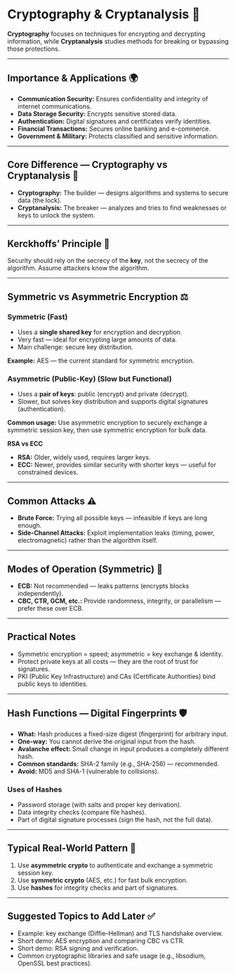 # Cryptography & Cryptanalysis 🔐

**Cryptography** focuses on techniques for encrypting and decrypting information, while **Cryptanalysis** studies methods for breaking or bypassing those protections.

---

## Importance & Applications 🌍
- **Communication Security:** Ensures confidentiality and integrity of internet communications.  
- **Data Storage Security:** Encrypts sensitive stored data.  
- **Authentication:** Digital signatures and certificates verify identities.  
- **Financial Transactions:** Secures online banking and e-commerce.  
- **Government & Military:** Protects classified and sensitive information.

---

## Core Difference — Cryptography vs Cryptanalysis 🔁
- **Cryptography:** The builder — designs algorithms and systems to secure data (the lock).  
- **Cryptanalysis:** The breaker — analyzes and tries to find weaknesses or keys to unlock the system.

---

## Kerckhoffs’ Principle 🔑
Security should rely on the secrecy of the **key**, not the secrecy of the algorithm. Assume attackers know the algorithm.

---

## Symmetric vs Asymmetric Encryption ⚖️

### Symmetric (Fast)
- Uses a **single shared key** for encryption and decryption.  
- Very fast — ideal for encrypting large amounts of data.  
- Main challenge: secure key distribution.

**Example:** AES — the current standard for symmetric encryption.

### Asymmetric (Public-Key) (Slow but Functional)
- Uses a **pair of keys**: public (encrypt) and private (decrypt).  
- Slower, but solves key distribution and supports digital signatures (authentication).

**Common usage:** Use asymmetric encryption to securely exchange a symmetric session key, then use symmetric encryption for bulk data.

**RSA vs ECC**
- **RSA:** Older, widely used, requires larger keys.  
- **ECC:** Newer, provides similar security with shorter keys — useful for constrained devices.

---

## Common Attacks ⚠️
- **Brute Force:** Trying all possible keys — infeasible if keys are long enough.  
- **Side-Channel Attacks:** Exploit implementation leaks (timing, power, electromagnetic) rather than the algorithm itself.

---

## Modes of Operation (Symmetric) 🔄
- **ECB:** Not recommended — leaks patterns (encrypts blocks independently).  
- **CBC, CTR, GCM, etc.:** Provide randomness, integrity, or parallelism — prefer these over ECB.

---

## Practical Notes
- Symmetric encryption = speed; asymmetric = key exchange & identity.  
- Protect private keys at all costs — they are the root of trust for signatures.  
- PKI (Public Key Infrastructure) and CAs (Certificate Authorities) bind public keys to identities.

---

## Hash Functions — Digital Fingerprints 🛡️
- **What:** Hash produces a fixed-size digest (fingerprint) for arbitrary input.  
- **One-way:** You cannot derive the original input from the hash.  
- **Avalanche effect:** Small change in input produces a completely different hash.  
- **Common standards:** SHA-2 family (e.g., SHA-256) — recommended.  
- **Avoid:** MD5 and SHA-1 (vulnerable to collisions).

### Uses of Hashes
- Password storage (with salts and proper key derivation).  
- Data integrity checks (compare file hashes).  
- Part of digital signature processes (sign the hash, not the full data).

---

## Typical Real-World Pattern 🔁
1. Use **asymmetric crypto** to authenticate and exchange a symmetric session key.  
2. Use **symmetric crypto** (AES, etc.) for fast bulk encryption.  
3. Use **hashes** for integrity checks and part of signatures.

---

## Suggested Topics to Add Later ✅
- Example: key exchange (Diffie–Hellman) and TLS handshake overview.  
- Short demo: AES encryption and comparing CBC vs CTR.  
- Short demo: RSA signing and verification.  
- Common cryptographic libraries and safe usage (e.g., libsodium, OpenSSL best practices).

